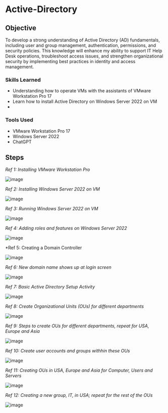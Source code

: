 # Active-Directory

## Objective
  
To develop a strong understanding of Active Directory (AD) fundamentals, including user and group management, authentication, permissions, and security policies. This knowledge will enhance my ability to support IT Help Desk operations, troubleshoot access issues, and strengthen organizational security by implementing best practices in identity and access management.

### Skills Learned

- Understanding how to operate VMs with the assistants of VMware Workstation Pro 17
- Learn how to install Active Directory on Windows Server 2022 on VM
- 

### Tools Used

- VMware Workstation Pro 17
- Windows Server 2022
- ChatGPT


## Steps

*Ref 1: Installing VMware Workstation Pro*

![image](https://github.com/user-attachments/assets/8d50b58d-bd21-45a1-9cdf-dc19591fa629)

*Ref 2: Installing Windows Server 2022 on VM*

![image](https://github.com/user-attachments/assets/7988407d-4020-4a82-bf5d-3a92a8e6560f)

*Ref 3: Running Windows Server 2022 on VM*

![image](https://github.com/user-attachments/assets/56abd418-f4c4-4b79-b3be-5a8752899f02)

*Ref 4: Adding roles and features on Windows Server 2022*

![image](https://github.com/user-attachments/assets/22a3fdad-dfbf-4c81-98ae-6c2f3d518eb7)

*Ref 5: Creating a Domain Controller

![image](https://github.com/user-attachments/assets/05766693-6573-4394-9421-764e1d1a4c46)

*Ref 6: New domain name shows up at login screen*

![image](https://github.com/user-attachments/assets/528b85ef-9238-4256-ac25-1c0c86215dbe)

*Ref 7: Basic Active Directory Setup Activity*

![image](https://github.com/user-attachments/assets/2c678e9d-af27-4419-9370-a4f7678ced8e)

*Ref 8: Create Organizational Units (OUs) for different departments*

![image](https://github.com/user-attachments/assets/2ac9b7ba-241c-4fd4-b160-ac8d132a685b)

*Ref 9: Steps to create OUs for different departments, repeat for USA, Europe and Asia*

![image](https://github.com/user-attachments/assets/f7c39ff8-effb-4e25-b318-b5582401ed5c)

*Ref 10: Create user accounts and groups withhin these OUs*

![image](https://github.com/user-attachments/assets/36fa0a00-61a8-4c77-a0f6-6302181eef49)

*Ref 11: Creating OUs in USA, Europe and Asia for Computer, Users and Servers*

![image](https://github.com/user-attachments/assets/72a22cb9-bf68-4a31-a1b9-c75204fd4d82)

*Ref 12: Creating a new group, IT, in USA; repeat for the rest of the OUs*

![image](https://github.com/user-attachments/assets/5fe7a719-3d09-449b-9b7d-78b7b52726c5)

